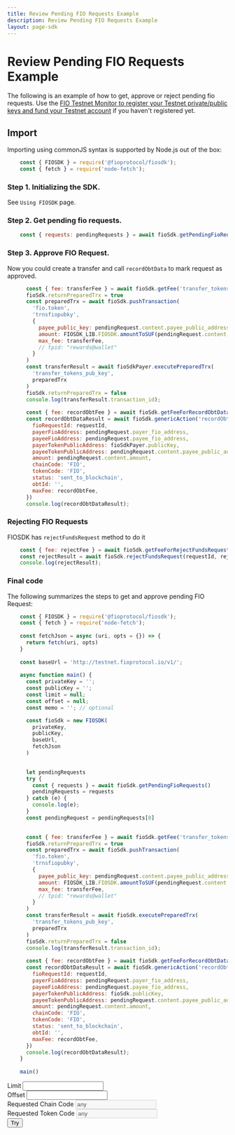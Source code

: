 ```yaml
---
title: Review Pending FIO Requests Example
description: Review Pending FIO Requests Example
layout: page-sdk
---
```


# Review Pending FIO Requests Example

The following is an example of how to get, approve or reject pending fio requests. Use the [FIO Testnet Monitor to register your Testnet private/public keys and fund your Testnet account]({{site.baseurl}}/docs/chain/testnet#integration-testing-with-fio-testnet) if you haven't registered yet.

## Import

Importing using commonJS syntax is supported by Node.js out of the box:

```javascript
    const { FIOSDK } = require('@fioprotocol/fiosdk');
    const { fetch } = require('node-fetch');
```

### Step 1. Initializing the SDK.

See `Using FIOSDK` page.

### Step 2. Get pending fio requests.

```javascript
    const { requests: pendingRequests } = await fioSdk.getPendingFioRequests()
```

### Step 3. Approve FIO Request.

Now you could create a transfer and call `recordObtData` to mark request as approved.

```javascript
      const { fee: transferFee } = await fioSdk.getFee('transfer_tokens_pub_key');
      fioSdk.returnPreparedTrx = true
      const preparedTrx = await fioSdk.pushTransaction(
        'fio.token',
        'trnsfiopubky',
        {
          payee_public_key: pendingRequest.content.payee_public_address,
          amount: FIOSDK_LIB.FIOSDK.amountToSUF(pendingRequest.content.amount),
          max_fee: transferFee,
          // tpid: "rewards@wallet"
        }
      )
      const transferResult = await fioSdkPayer.executePreparedTrx(
        'transfer_tokens_pub_key',
        preparedTrx
      )
      fioSdk.returnPreparedTrx = false
      console.log(transferResult.transaction_id);
    
      const { fee: recordObtFee } = await fioSdk.getFeeForRecordObtData(pendingRequest.payer_fio_address);
      const recordObtDataResult = await fioSdk.genericAction('recordObtData', {
        fioRequestId: requestId,
        payerFioAddress: pendingRequest.payer_fio_address,
        payeeFioAddress: pendingRequest.payee_fio_address,
        payerTokenPublicAddress: fioSdkPayer.publicKey,
        payeeTokenPublicAddress: pendingRequest.content.payee_public_address,
        amount: pendingRequest.content.amount,
        chainCode: 'FIO',
        tokenCode: 'FIO',
        status: 'sent_to_blockchain',
        obtId: '',
        maxFee: recordObtFee,
      })
      console.log(recordObtDataResult);
```

### Rejecting FIO Requests

FIOSDK has `rejectFundsRequest` method to do it

```javascript
    const { fee: rejectFee } = await fioSdk.getFeeForRejectFundsRequest(payerFioAddress)
    const rejectResult = await fioSdk.rejectFundsRequest(requestId, rejectFee)
    console.log(rejectResult);
```

### Final code

The following summarizes the steps to get and approve pending FIO Request:

```javascript
    const { FIOSDK } = require('@fioprotocol/fiosdk');
    const { fetch } = require('node-fetch');
    
    const fetchJson = async (uri, opts = {}) => {
      return fetch(uri, opts)
    }
   
    const baseUrl = 'http://testnet.fioprotocol.io/v1/';
    
    async function main() {
      const privateKey = '';
      const publicKey = '';
      const limit = null;
      const offset = null;
      const memo = ''; // optional

      const fioSdk = new FIOSDK(
        privateKey,
        publicKey,
        baseUrl,
        fetchJson
      )

    
      let pendingRequests
      try {
        const { requests } = await fioSdk.getPendingFioRequests()
        pendingRequests = requests
      } catch (e) {
        console.log(e);
      }
      const pendingRequest = pendingRequests[0]

    
      const { fee: transferFee } = await fioSdk.getFee('transfer_tokens_pub_key');
      fioSdk.returnPreparedTrx = true
      const preparedTrx = await fioSdk.pushTransaction(
        'fio.token',
        'trnsfiopubky',
        {
          payee_public_key: pendingRequest.content.payee_public_address,
          amount: FIOSDK_LIB.FIOSDK.amountToSUF(pendingRequest.content.amount),
          max_fee: transferFee,
          // tpid: "rewards@wallet"
        }
      )
      const transferResult = await fioSdk.executePreparedTrx(
        'transfer_tokens_pub_key',
        preparedTrx
      )
      fioSdk.returnPreparedTrx = false
      console.log(transferResult.transaction_id);
    
      const { fee: recordObtFee } = await fioSdk.getFeeForRecordObtData(pendingRequest.payer_fio_address);
      const recordObtDataResult = await fioSdk.genericAction('recordObtData', {
        fioRequestId: requestId,
        payerFioAddress: pendingRequest.payer_fio_address,
        payeeFioAddress: pendingRequest.payee_fio_address,
        payerTokenPublicAddress: fioSdk.publicKey,
        payeeTokenPublicAddress: pendingRequest.content.payee_public_address,
        amount: pendingRequest.content.amount,
        chainCode: 'FIO',
        tokenCode: 'FIO',
        status: 'sent_to_blockchain',
        obtId: '',
        maxFee: recordObtFee,
      })
      console.log(recordObtDataResult);
    }
    
    main()
```

<div id="respond-fio-request-example-container" class="row position-relative">
    <div class="col-6">
        <div class="form-group">
            <div class="row">
                <div class="col-6">
                    <label for="fio-request-limit">Limit</label>
                    <input id="fio-request-limit" type="number" class="form-control" />
                </div>
                <div class="col-6">
                    <label for="fio-request-offset">Offset</label>
                    <input id="fio-request-offset" type="number" class="form-control" />
                 </div>
            </div>
        </div>
        <div class="form-group">
            <div class="row">
                <div class="col-6">
                    <label>Requested Chain Code</label>
                    <input type="text" disabled class="form-control" value="any" />
                </div>
                <div class="col-6">
                    <label>Requested Token Code</label>
                    <input type="text" disabled class="form-control" value="any" />
                 </div>
            </div>
        </div>
        <button id="try-answer-fio-request" class="btn btn-default btn--blue">Try</button>
    </div>
    <div id="spinner" class="fa-3x d-none" role="status">
        <i class="fas fa-spinner fa-spin"></i>
    </div>
</div>
